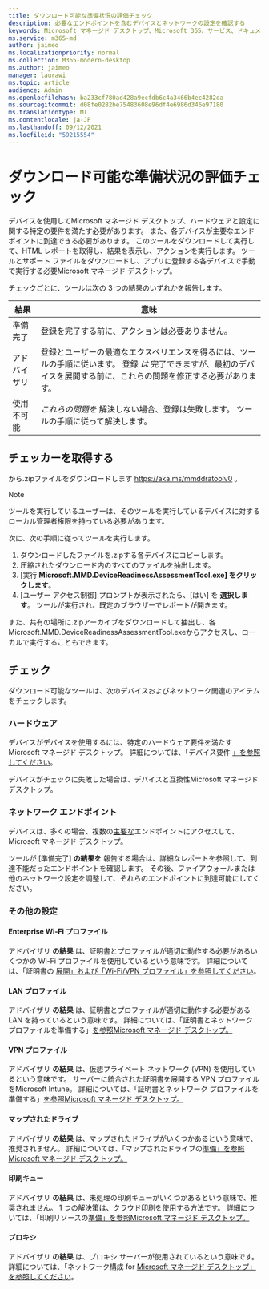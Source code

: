 ```yaml
---
title: ダウンロード可能な準備状況の評価チェック
description: 必要なエンドポイントを含むデバイスとネットワークの設定を確認する
keywords: Microsoft マネージド デスクトップ、Microsoft 365、サービス、ドキュメント
ms.service: m365-md
author: jaimeo
ms.localizationpriority: normal
ms.collection: M365-modern-desktop
ms.author: jaimeo
manager: laurawi
ms.topic: article
audience: Admin
ms.openlocfilehash: ba233cf780ad428a9ecfdb6c4a3466b4ec4282da
ms.sourcegitcommit: d08fe0282be75483608e96df4e6986d346e97180
ms.translationtype: MT
ms.contentlocale: ja-JP
ms.lasthandoff: 09/12/2021
ms.locfileid: "59215554"
---
```

# <a name="downloadable-readiness-assessment-checker"></a>ダウンロード可能な準備状況の評価チェック

デバイスを使用してMicrosoft マネージド デスクトップ、ハードウェアと設定に関する特定の要件を満たす必要があります。 また、各デバイスが主要なエンドポイントに到達できる必要があります。 このツールをダウンロードして実行して、HTML レポートを取得し、結果を表示し、アクションを実行します。 ツールとサポート ファイルをダウンロードし、アプリに登録する各デバイスで手動で実行する必要Microsoft マネージド デスクトップ。

チェックごとに、ツールは次の 3 つの結果のいずれかを報告します。


|結果  |意味  |
|---------|---------|
|準備完了     | 登録を完了する前に、アクションは必要ありません。        |
|アドバイザリ    | 登録とユーザーの最適なエクスペリエンスを得るには、ツールの手順に従います。 登録 *は* 完了できますが、最初のデバイスを展開する前に、これらの問題を修正する必要があります。        |
|使用不可能 | *これらの問題を* 解決しない場合、登録は失敗します。 ツールの手順に従って解決します。        |

## <a name="obtain-the-checker"></a>チェッカーを取得する

から.zipファイルをダウンロードします https://aka.ms/mmddratoolv0 。

> [!NOTE]
> ツールを実行しているユーザーは、そのツールを実行しているデバイスに対するローカル管理者権限を持っている必要があります。

 次に、次の手順に従ってツールを実行します。

1. ダウンロードしたファイルを.zipする各デバイスにコピーします。
2. 圧縮されたダウンロード内のすべてのファイルを抽出します。
3. [実行 **Microsoft.MMD.DeviceReadinessAssessmentTool.exe] をクリックします**。
4. [ユーザー アクセス制御] プロンプトが表示されたら、[はい] を **選択します**。 ツールが実行され、既定のブラウザーでレポートが開きます。

また、共有の場所に.zipアーカイブをダウンロードして抽出し、各Microsoft.MMD.DeviceReadinessAssessmentTool.exeからアクセスし、ローカルで実行することもできます。


## <a name="checks"></a>チェック

ダウンロード可能なツールは、次のデバイスおよびネットワーク関連のアイテムをチェックします。

### <a name="hardware"></a>ハードウェア

デバイスがデバイスを使用するには、特定のハードウェア要件を満たすMicrosoft マネージド デスクトップ。 詳細については、「デバイス要件 [」を参照してください](../service-description/device-list.md)。

デバイスがチェックに失敗した場合は、デバイスと互換性Microsoft マネージド デスクトップ。

### <a name="network-endpoints"></a>ネットワーク エンドポイント

デバイスは、多くの場合、複数の[主要な](network.md)エンドポイントにアクセスして、Microsoft マネージド デスクトップ。

ツールが [準備完了] **の結果を** 報告する場合は、詳細なレポートを参照して、到達不能だったエンドポイントを確認します。 その後、ファイアウォールまたは他のネットワーク設定を調整して、それらのエンドポイントに到達可能にしてください。

### <a name="other-settings"></a>その他の設定

#### <a name="enterprise-wi-fi-profiles"></a>Enterprise Wi-Fi プロファイル

アドバイザリ **の結果** は、証明書とプロファイルが適切に動作する必要があるいくつかの Wi-Fi プロファイルを使用しているという意味です。 詳細については、「証明書の [展開」および「Wi-Fi/VPN プロファイル」を参照してください](certs-wifi-lan.md#deploy-certificates-and-wi-fivpn-profile)。

#### <a name="lan-profiles"></a>LAN プロファイル

アドバイザリ **の結果** は、証明書とプロファイルが適切に動作する必要がある LAN を持っているという意味です。 詳細については、「証明書とネットワーク プロファイルを準備する」[を参照Microsoft マネージド デスクトップ。](certs-wifi-lan.md)

#### <a name="vpn-profiles"></a>VPN プロファイル

アドバイザリ **の結果** は、仮想プライベート ネットワーク (VPN) を使用しているという意味です。 サーバーに統合された証明書を展開する VPN プロファイルをMicrosoft Intune。 詳細については、「証明書とネットワーク プロファイルを準備する」[を参照Microsoft マネージド デスクトップ。](certs-wifi-lan.md)

#### <a name="mapped-drives"></a>マップされたドライブ

アドバイザリ **の結果** は、マップされたドライブがいくつかあるという意味で、推奨されません。 詳細については、「マップされたドライブの[準備」を参照Microsoft マネージド デスクトップ。](mapped-drives.md)

#### <a name="print-queues"></a>印刷キュー

アドバイザリ **の結果** は、未処理の印刷キューがいくつかあるという意味で、推奨されません。 1 つの解決策は、クラウド印刷を使用する方法です。 詳細については、「印刷リソースの[準備」を参照Microsoft マネージド デスクトップ。](printing.md)

#### <a name="proxies"></a>プロキシ

アドバイザリ **の結果** は、プロキシ サーバーが使用されているという意味です。 詳細については、「ネットワーク構成 for [Microsoft マネージド デスクトップ」 を参照してください](network.md)。

